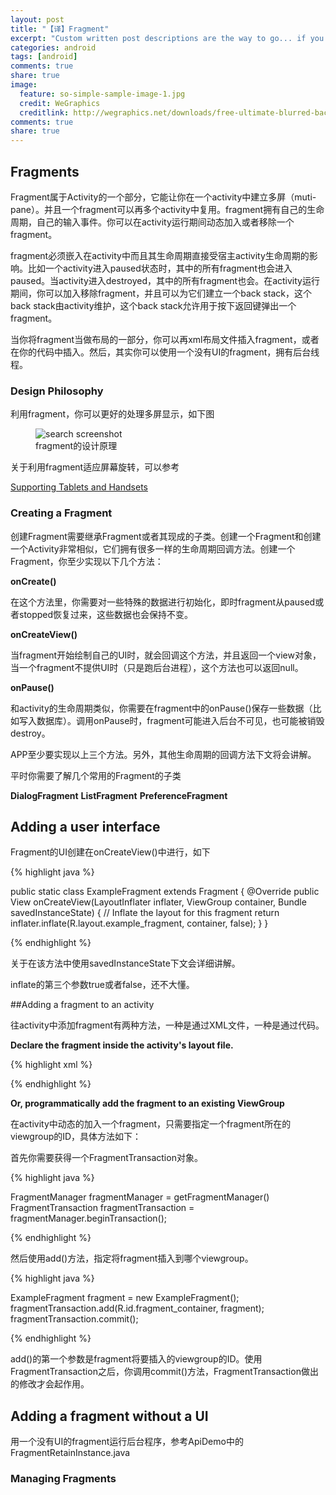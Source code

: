 ```yaml
---
layout: post
title: "【译】Fragment"
excerpt: "Custom written post descriptions are the way to go... if you're not lazy."
categories: android
tags: [android]
comments: true
share: true
image:
  feature: so-simple-sample-image-1.jpg
  credit: WeGraphics
  creditlink: http://wegraphics.net/downloads/free-ultimate-blurred-background-pack/
comments: true
share: true
---
```



## Fragments

Fragment属于Activity的一个部分，它能让你在一个activity中建立多屏（muti-pane）。并且一个fragment可以再多个activity中复用。fragment拥有自己的生命周期，自己的输入事件。你可以在activity运行期间动态加入或者移除一个fragment。


fragment必须嵌入在activity中而且其生命周期直接受宿主activity生命周期的影响。比如一个activity进入paused状态时，其中的所有fragment也会进入paused。当activity进入destroyed，其中的所有fragment也会。在activity运行期间，你可以加入移除fragment，并且可以为它们建立一个back stack，这个back stack由activity维护，这个back stack允许用于按下返回键弹出一个fragment。

当你将fragment当做布局的一部分，你可以再xml布局文件插入fragment，或者在你的代码中插入。然后，其实你可以使用一个没有UI的fragment，拥有后台线程。


### Design Philosophy

利用fragment，你可以更好的处理多屏显示，如下图

<figure>
  <img src="{{ site.url }}/images/fragments.png" alt="search screenshot">
  <figcaption>fragment的设计原理</figcaption>
</figure>


关于利用fragment适应屏幕旋转，可以参考

[Supporting Tablets and Handsets](https://developer.android.com/guide/practices/tablets-and-handsets.html)


### Creating a Fragment

创建Fragment需要继承Fragment或者其现成的子类。创建一个Fragment和创建一个Activity非常相似，它们拥有很多一样的生命周期回调方法。创建一个Fragment，你至少实现以下几个方法：

**onCreate()**

在这个方法里，你需要对一些特殊的数据进行初始化，即时fragment从paused或者stopped恢复过来，这些数据也会保持不变。

**onCreateView()**

当fragment开始绘制自己的UI时，就会回调这个方法，并且返回一个view对象，当一个fragment不提供UI时（只是跑后台进程），这个方法也可以返回null。

**onPause()**

和activity的生命周期类似，你需要在fragment中的onPause()保存一些数据（比如写入数据库）。调用onPause时，fragment可能进入后台不可见，也可能被销毁destroy。

APP至少要实现以上三个方法。另外，其他生命周期的回调方法下文将会讲解。

平时你需要了解几个常用的Fragment的子类

**DialogFragment**
**ListFragment**
**PreferenceFragment**

## Adding a user interface

Fragment的UI创建在onCreateView()中进行，如下

{% highlight java %}

public static class ExampleFragment extends Fragment {
    @Override
    public View onCreateView(LayoutInflater inflater, ViewGroup container,
                             Bundle savedInstanceState) {
        // Inflate the layout for this fragment
        return inflater.inflate(R.layout.example_fragment, container, false);
    }
}

{% endhighlight %}

关于在该方法中使用savedInstanceState下文会详细讲解。

inflate的第三个参数true或者false，还不大懂。

##Adding a fragment to an activity

往activity中添加fragment有两种方法，一种是通过XML文件，一种是通过代码。

**Declare the fragment inside the activity's layout file.**


{% highlight xml %}

<?xml version="1.0" encoding="utf-8"?>
<LinearLayout xmlns:android="http://schemas.android.com/apk/res/android"
    android:orientation="horizontal"
    android:layout_width="match_parent"
    android:layout_height="match_parent">
    <fragment android:name="com.example.news.ArticleListFragment"
            android:id="@+id/list"
            android:layout_weight="1"
            android:layout_width="0dp"
            android:layout_height="match_parent" />
    <fragment android:name="com.example.news.ArticleReaderFragment"
            android:id="@+id/viewer"
            android:layout_weight="2"
            android:layout_width="0dp"
            android:layout_height="match_parent" />
</LinearLayout>


{% endhighlight %}

**Or, programmatically add the fragment to an existing ViewGroup**

在activity中动态的加入一个fragment，只需要指定一个fragment所在的viewgroup的ID，具体方法如下：

首先你需要获得一个FragmentTransaction对象。

{% highlight java %}

FragmentManager fragmentManager = getFragmentManager()
FragmentTransaction fragmentTransaction = fragmentManager.beginTransaction();

{% endhighlight %}

然后使用add()方法，指定将fragment插入到哪个viewgroup。


{% highlight java %}

ExampleFragment fragment = new ExampleFragment();
fragmentTransaction.add(R.id.fragment_container, fragment);
fragmentTransaction.commit();

{% endhighlight %}

add()的第一个参数是fragment将要插入的viewgroup的ID。使用FragmentTransaction之后，你调用commit()方法，FragmentTransaction做出的修改才会起作用。

## Adding a fragment without a UI

用一个没有UI的fragment运行后台程序，参考ApiDemo中的FragmentRetainInstance.java


### Managing Fragments






















